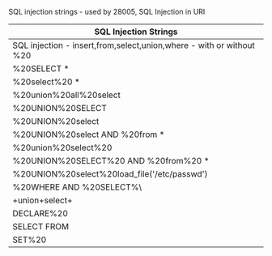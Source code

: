 SQL injection strings - used by 28005, SQL Injection in URI

| SQL Injection Strings                                                |
|----------------------------------------------------------------------|
| SQL injection - insert,from,select,union,where - with or without %20 |
| %20SELECT *                                                          |
| %20select%20 *                                                       |
| %20union%20all%20select                                              |
| %20UNION%20SELECT                                                    |
| %20UNION%20select                                                    |
| %20UNION%20select AND %20from *                                      |
| %20union%20select%20                                                 |
| %20UNION%20SELECT%20 AND %20from%20 *                                |
| %20UNION%20select%20load_file('/etc/passwd')                         |
| %20WHERE AND %20SELECT%\\                                            |
| +union+select+                                                       |
| DECLARE%20                                                           |
| SELECT FROM                                                          |
| SET%20                                                               |

